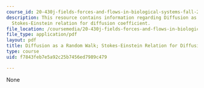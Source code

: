 ```yaml
---
course_id: 20-430j-fields-forces-and-flows-in-biological-systems-fall-2015
description: This resource contains information regarding Diffusion as a random walk;
  Stokes-Einstein relation for diffusion coefficient.
file_location: /coursemedia/20-430j-fields-forces-and-flows-in-biological-systems-fall-2015/f7843feb7e5a92c25b7456ed7989c479_MIT20_430JF15_Lecture3.pdf
file_type: application/pdf
layout: pdf
title: Diffusion as a Random Walk; Stokes-Einstein Relation for Diffusion Coefficient
type: course
uid: f7843feb7e5a92c25b7456ed7989c479

---
```

None